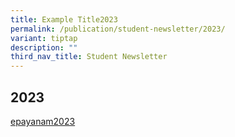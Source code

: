 ```yaml
---
title: Example Title2023
permalink: /publication/student-newsletter/2023/
variant: tiptap
description: ""
third_nav_title: Student Newsletter
---
```

<h2>2023</h2><p><a href="/files/epayanam2023.pdf" rel="noopener noreferrer nofollow" target="_blank">epayanam2023</a></p><p></p>